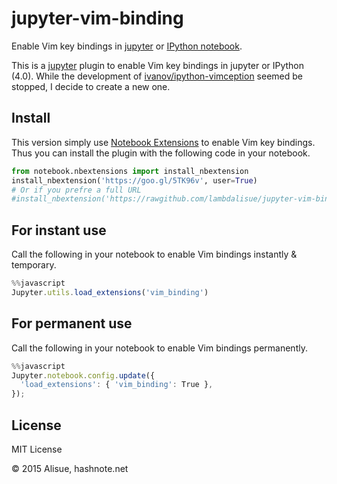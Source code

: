 jupyter-vim-binding
========================
Enable Vim key bindings in [jupyter](https://jupyter.org/) or [IPython notebook](http://ipython.org/notebook.html).

This is a [jupyter](https://jupyter.org/) plugin to enable Vim key bindings in jupyter or IPython (4.0).
While the development of [ivanov/ipython-vimception](https://github.com/ivanov/ipython-vimception) seemed be stopped, I decide to create a new one.


Install
--------
This version simply use [Notebook Extensions](http://mindtrove.info/#nb-extensions) to enable Vim key bindings.
Thus you can install the plugin with the following code in your notebook.

```python
from notebook.nbextensions import install_nbextension
install_nbextension('https://goo.gl/5TK96v', user=True)
# Or if you prefre a full URL
#install_nbextension('https://rawgithub.com/lambdalisue/jupyter-vim-binding/master/nbextensions/vim_binding.js', user=True)
```

For instant use
----------------
Call the following in your notebook to enable Vim bindings instantly & temporary.

```javascript
%%javascript
Jupyter.utils.load_extensions('vim_binding')
```

For permanent use
------------------
Call the following in your notebook to enable Vim bindings permanently.

```javascript
%%javascript
Jupyter.notebook.config.update({
  'load_extensions': { 'vim_binding': True },
});
```

License
--------
MIT License

© 2015 Alisue, hashnote.net

